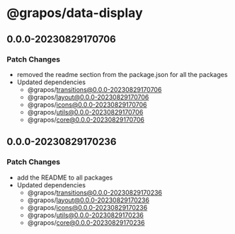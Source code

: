 # @grapos/data-display

## 0.0.0-20230829170706

### Patch Changes

- removed the readme section from the package.json for all the packages
- Updated dependencies
  - @grapos/transitions@0.0.0-20230829170706
  - @grapos/layout@0.0.0-20230829170706
  - @grapos/icons@0.0.0-20230829170706
  - @grapos/utils@0.0.0-20230829170706
  - @grapos/core@0.0.0-20230829170706

## 0.0.0-20230829170236

### Patch Changes

- add the README to all packages
- Updated dependencies
  - @grapos/transitions@0.0.0-20230829170236
  - @grapos/layout@0.0.0-20230829170236
  - @grapos/icons@0.0.0-20230829170236
  - @grapos/utils@0.0.0-20230829170236
  - @grapos/core@0.0.0-20230829170236
